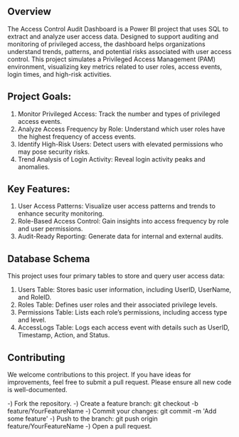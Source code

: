## Overview
The Access Control Audit Dashboard is a Power BI project that uses SQL to extract and analyze user access data. Designed to support auditing and monitoring of privileged access, the dashboard helps organizations understand trends, patterns, and potential risks associated with user access control. This project simulates a Privileged Access Management (PAM) environment, visualizing key metrics related to user roles, access events, login times, and high-risk activities.

## Project Goals:
1) Monitor Privileged Access: Track the number and types of privileged access events.
2) Analyze Access Frequency by Role: Understand which user roles have the highest frequency of access events.
3) Identify High-Risk Users: Detect users with elevated permissions who may pose security risks.
4) Trend Analysis of Login Activity: Reveal login activity peaks and anomalies.

## Key Features:
1) User Access Patterns: Visualize user access patterns and trends to enhance security monitoring.
2) Role-Based Access Control: Gain insights into access frequency by role and user permissions.
3) Audit-Ready Reporting: Generate data for internal and external audits.

## Database Schema
This project uses four primary tables to store and query user access data:

1) Users Table: Stores basic user information, including UserID, UserName, and RoleID.
2) Roles Table: Defines user roles and their associated privilege levels.
3) Permissions Table: Lists each role’s permissions, including access type and level.
4) AccessLogs Table: Logs each access event with details such as UserID, Timestamp, Action, and Status.

## Contributing
We welcome contributions to this project. If you have ideas for improvements, feel free to submit a pull request. Please ensure all new code is well-documented.

-) Fork the repository.
-) Create a feature branch: git checkout -b feature/YourFeatureName
-) Commit your changes: git commit -m 'Add some feature'
-) Push to the branch: git push origin feature/YourFeatureName
-) Open a pull request.






